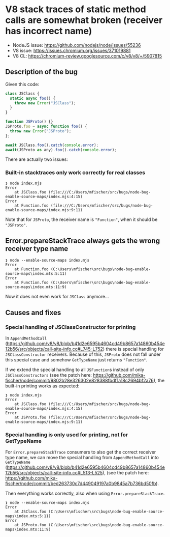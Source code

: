 # V8 stack traces of static method calls are somewhat broken (receiver has incorrect name)

- NodeJS issue: https://github.com/nodejs/node/issues/55236
- V8 issue: https://issues.chromium.org/issues/371019881
- V8 CL: https://chromium-review.googlesource.com/c/v8/v8/+/5907815

## Description of the bug

Given this code:
```javascript
class JSClass {
  static async foo() {
    throw new Error("JSClass");
  }
}

function JSProto() {}
JSProto.foo = async function foo() {
  throw new Error("JSProto");
};

await JSClass.foo().catch(console.error);
await(JSProto as any).foo().catch(console.error);
```

There are actually two issues:

### Built-in stacktraces only work correctly for real classes
```
❯ node index.mjs
Error
    at JSClass.foo (file:///C:/Users/mfischer/src/bugs/node-bug-enable-source-maps/index.mjs:4:15)
Error
    at Function.foo (file:///C:/Users/mfischer/src/bugs/node-bug-enable-source-maps/index.mjs:9:11)
```

Note that for `JSProto`, the receiver name is `"Function"`, when it should be `"JSProto"`.

## Error.prepareStackTrace always gets the wrong receiver type name
```
❯ node --enable-source-maps index.mjs
Error
    at Function.foo (C:\Users\mfischer\src\bugs\node-bug-enable-source-maps\index.mts:5:11)
Error
    at Function.foo (C:\Users\mfischer\src\bugs\node-bug-enable-source-maps\index.mts:11:9)
```

Now it does not even work for `JSClass` anymore...

## Causes and fixes

### Special handling of JSClassConstructor for printing

In `AppendMethodCall` (https://github.com/v8/v8/blob/b41d2e6595b4604cd49b8657a14860b454e12b56/src/objects/call-site-info.cc#L745-L752) there is special handling for `JSClassConstructor` receivers. Because of this, `JSProto` does not fall under this special case and somehow `GetTypeName` just returns `"Function"`.

If we extend the special handling to all `JSFunction`s instead of only `JSClassConstructors` (see the patch here: https://github.com/mika-fischer/node/commit/9802b28e326302e828388fbdf1a18c2694bf2a76), the built-in printing works as expected:
```
❯ node index.mjs
Error
    at JSClass.foo (file:///C:/Users/mfischer/src/bugs/node-bug-enable-source-maps/index.mjs:4:15)
Error
    at JSProto.foo (file:///C:/Users/mfischer/src/bugs/node-bug-enable-source-maps/index.mjs:9:11)
```

### Special handling is only used for printing, not for GetTypeName

For `Error.prepareStackTrace` consumers to also get the correct receiver type name, we can move the special handling from `AppendMethodCall` into `GetTypeName` (https://github.com/v8/v8/blob/b41d2e6595b4604cd49b8657a14860b454e12b56/src/objects/call-site-info.cc#L513-L525), (see the patch here: https://github.com/mika-fischer/node/commit/bed263730c7d449049197a0b9845a7b736bd50fb).

Then everything works correctly, also when using `Error.prepareStackTrace`.

```
❯ node --enable-source-maps index.mjs
Error
    at JSClass.foo (C:\Users\mfischer\src\bugs\node-bug-enable-source-maps\index.mts:5:11)
Error
    at JSProto.foo (C:\Users\mfischer\src\bugs\node-bug-enable-source-maps\index.mts:11:9)
```
